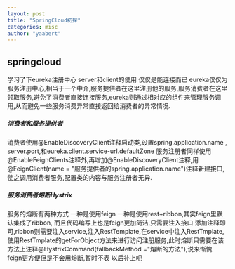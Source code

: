 ```yaml
---
layout: post
title: "SpringCloud初探"
categories: misc
author: "yaabert" 
---
```


## springcloud

学习了下eureka注册中心 server和client的使用 仅仅是能连接而已
eureka仅仅为服务注册中心,相当于一个中介,服务提供者在这里注册他的服务,服务消费者在这里领取服务,避免了消费者直接连接服务,eureka则通过相对应的组件来管理服务调用,从而避免一些服务消费异常直接返回给消费者的异常情况.

##### 消费者和服务提供者
消费者使用@EnableDiscoveryClient注释启动类,设置spring.application.name , server.port,和eureka.client.service-url.defaultZone
服务注册者同样使用@EnableFeignClients注释外,再增加@EnableDiscoveryClient注释,用@FeignClient(name = "服务提供者的spring.application.name")注释新建接口,使之调用消费者服务,配置类的内容与服务注册者无异.               
    
        
##### 服务消费者熔断Hystrix
服务的熔断有两种方式 一种是使用feign 一种是使用rest+ribbon,其实feign里默认集成了ribbon,
而且代码编写上也是feign更加简洁,只需要注入接口 添加注释即可,ribbon则需要注入service,注入RestTemplate,在service中注入RestTmplate,使用RestTmplate的getForObject方法来进行访问注册服务,此时熔断只需要在该方法上注释@HystrixCommand(fallbackMethod ="熔断的方法"),说来惭愧 feign更方便但是不会用熔断,暂时不表 以后补上吧
    
